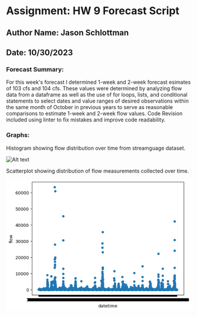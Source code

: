 # Assignment: HW 9 Forecast Script
## Author Name: Jason Schlottman
## Date: 10/30/2023
 
###

### Forecast Summary:
For this week's forecast I determined 1-week and 2-week forecast esimates of 103 cfs and 104 cfs. These values were determined by analyzing flow data from a dataframe as well as the use of for loops, lists, and conditional statements to select dates and value ranges of desired observations within the same month of October in previous years to serve as reasonable comparisons to estimate 1-week and 2-week flow values. 
Code Revision included using linter to fix mistakes and improve code readability. 

### Graphs:
Histogram showing flow distribution over time from streamguage dataset.

![Alt text](image.png)

Scatterplot showing distribution of flow measurements collected over time.

![Alt text](image-1.png)

 